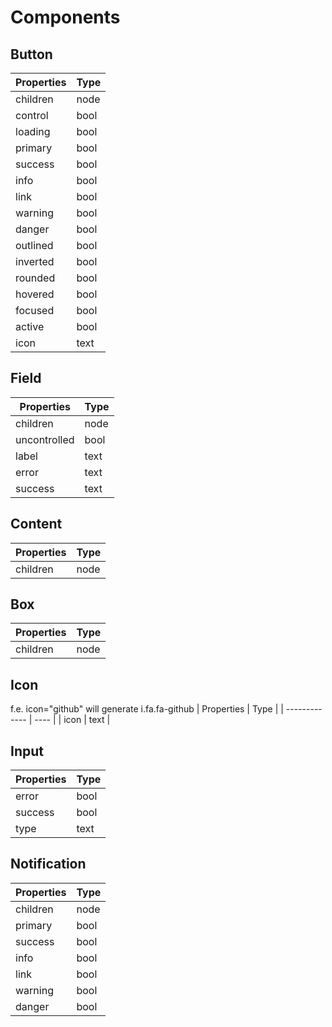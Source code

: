 # Components
## Button
| Properties    | Type |
| ------------- | ---- |
| children      | node |
| control       | bool |
| loading       | bool |
| primary       | bool |
| success       | bool |
| info          | bool |
| link          | bool |
| warning       | bool |
| danger        | bool |
| outlined      | bool |
| inverted      | bool |
| rounded       | bool |
| hovered       | bool |
| focused       | bool |
| active        | bool |
| icon          | text |
## Field
| Properties    | Type |
| ------------- | -----|
| children      | node |
| uncontrolled  | bool |
| label         | text |
| error         | text |
| success       | text |
## Content
| Properties    | Type |
| ------------- | ---- |
| children      | node |
## Box
| Properties    | Type |
| ------------- | ---- |
| children      | node |
## Icon
f.e. icon="github" will generate i.fa.fa-github
| Properties    | Type |
| ------------- | ---- |
| icon          | text |
## Input
| Properties    | Type |
| ------------- | ---- |
| error         | bool |
| success       | bool |
| type          | text |
## Notification
| Properties    | Type |
| ------------- | ---- |
| children      | node |
| primary       | bool |
| success       | bool |
| info          | bool |
| link          | bool |
| warning       | bool |
| danger        | bool |
